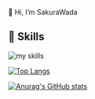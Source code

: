 👋 Hi, I’m SakuraWada

## 🌱 Skills
<img alt="my skills" src="https://skillicons.dev/icons?theme=dark&perline=7&i=html,css,js,react,figma,python,django,mysql" />

[![Top Langs](https://github-readme-stats.vercel.app/api/top-langs/?username=SakuraWada)](https://github.com/anuraghazra/github-readme-stats)

[![Anurag's GitHub stats](https://github-readme-stats.vercel.app/api?username=SakuraWada)](https://github.com/anuraghazra/github-readme-stats)
